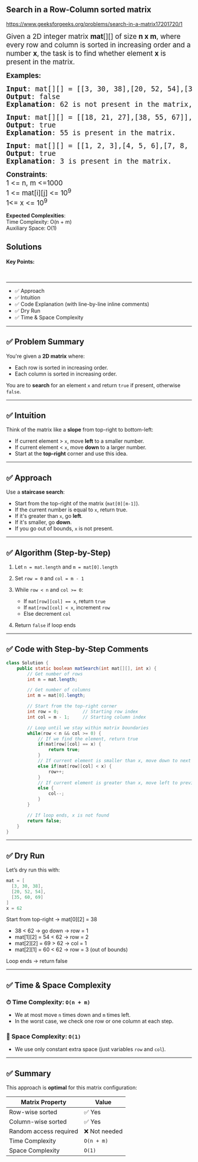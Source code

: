 ## Search in a Row-Column sorted matrix


https://www.geeksforgeeks.org/problems/search-in-a-matrix17201720/1


<div class="problems_problem_content__Xm_eO"><p><span style="font-size: 14pt;">Given a 2D integer matrix <strong>mat</strong>[][] of size <strong>n x m</strong>, where every row and column is sorted in increasing order and a number <strong>x</strong>,<strong> </strong>the task is to find whether element <strong>x</strong> is present in the matrix.</span></p>
<p><strong><span style="font-size: 14pt;">Examples:</span></strong></p>
<pre><span style="font-size: 14pt;"><strong>Input</strong>: mat[][] = [[3, 30, 38],[20, 52, 54],[35, 60, 69]], x = 62
<strong>Output</strong>: false
<strong>Explanation</strong>: 62 is not present in the matrix, so output is false.<br></span></pre>
<pre><span style="font-size: 14pt;"><strong>Input</strong>: mat[][] = [[18, 21, 27],[38, 55, 67]], x = 55
<strong>Output</strong>: true
<strong>Explanation</strong>: 55 is present in the matrix.</span></pre>
<pre><span style="font-size: 14pt;"><strong>Input</strong>: mat[][] = [[1, 2, 3],[4, 5, 6],[7, 8, 9]], x = 3
<strong>Output</strong>: true
<strong>Explanation</strong>: 3 is present in the matrix.<br></span></pre>
<p><span style="font-size: 14pt;"><strong>Constraints</strong>:<br>1 &lt;= n, m &lt;=1000<br>1 &lt;= mat[i][j] &lt;= 10<sup>9 <br></sup>1&lt;= x &lt;= 10<sup>9</sup></span></p></div>


<div class="problems_accordion_tags__JJ2DX problems_active_tags__3RExF"><div class="active title problems_active_tag_title__cgl9e"><div class="problems_tag_container__kWANg"><strong>Expected Complexities</strong>: </div></div><div class="content active animated_content open"><div class="problems_expected_complexities_text__h_eyi"><div class="problems_normal_text__QiKrb">Time Complexity: O(n + m)</div><div class="problems_normal_text__QiKrb">Auxiliary Space: O(1)</div></div></div><div class="ui divider g-mt-3"></div></div>

## Solutions

#### Key Points:
```


```

---

* ✅ Approach
* ✅ Intuition
* ✅ Code Explanation (with line-by-line inline comments)
* ✅ Dry Run
* ✅ Time & Space Complexity

---

## ✅ Problem Summary

You're given a **2D matrix** where:

* Each row is sorted in increasing order.
* Each column is sorted in increasing order.

You are to **search** for an element `x` and return `true` if present, otherwise `false`.

---

## ✅ Intuition

Think of the matrix like a **slope** from top-right to bottom-left:

* If current element > `x`, move **left** to a smaller number.
* If current element < `x`, move **down** to a larger number.
* Start at the **top-right** corner and use this idea.

---

## ✅ Approach

Use a **staircase search**:

* Start from the top-right of the matrix (`mat[0][m-1]`).
* If the current number is equal to `x`, return true.
* If it's greater than `x`, go **left**.
* If it's smaller, go **down**.
* If you go out of bounds, `x` is not present.

---

## ✅ Algorithm (Step-by-Step)

1. Let `n = mat.length` and `m = mat[0].length`
2. Set `row = 0` and `col = m - 1`
3. While `row < n` and `col >= 0`:

   * If `mat[row][col] == x`, return `true`
   * If `mat[row][col] < x`, increment `row`
   * Else decrement `col`
4. Return `false` if loop ends

---

## ✅ Code with Step-by-Step Comments

```java
class Solution {
    public static boolean matSearch(int mat[][], int x) {
        // Get number of rows
        int n = mat.length;

        // Get number of columns
        int m = mat[0].length;

        // Start from the top-right corner
        int row = 0;         // Starting row index
        int col = m - 1;     // Starting column index

        // Loop until we stay within matrix boundaries
        while(row < n && col >= 0) {
            // If we find the element, return true
            if(mat[row][col] == x) {
                return true;
            } 
            // If current element is smaller than x, move down to next row
            else if(mat[row][col] < x) {
                row++;
            } 
            // If current element is greater than x, move left to previous column
            else {
                col--;
            }
        }

        // If loop ends, x is not found
        return false;
    }
}
```

---

## ✅ Dry Run

Let’s dry run this with:

```java
mat = [
  [3, 30, 38],
  [20, 52, 54],
  [35, 60, 69]
]
x = 62
```

Start from top-right → mat\[0]\[2] = 38

* 38 < 62 → go down → row = 1
* mat\[1]\[2] = 54 < 62 → row = 2
* mat\[2]\[2] = 69 > 62 → col = 1
* mat\[2]\[1] = 60 < 62 → row = 3 (out of bounds)

Loop ends → return false

---

## ✅ Time & Space Complexity

### ⏱ Time Complexity: `O(n + m)`

* We at most move `n` times down and `m` times left.
* In the worst case, we check one row or one column at each step.

### 🧠 Space Complexity: `O(1)`

* We use only constant extra space (just variables `row` and `col`).

---

## ✅ Summary

This approach is **optimal** for this matrix configuration:

| Matrix Property        | Value        |
| ---------------------- | ------------ |
| Row-wise sorted        | ✅ Yes        |
| Column-wise sorted     | ✅ Yes        |
| Random access required | ❌ Not needed |
| Time Complexity        | `O(n + m)`   |
| Space Complexity       | `O(1)`       |






























